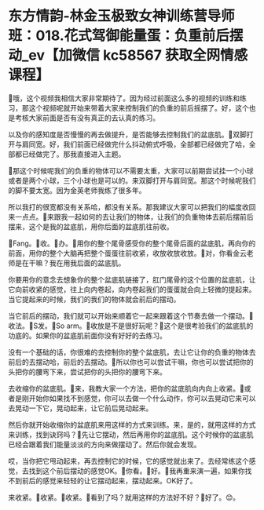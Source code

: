 # 东方情韵-林金玉极致女神训练营导师班：018.花式驾御能量蛋：负重前后摆动_ev【加微信 kc58567 获取全网情感课程】

🎼哦，这个视频我相信大家非常期待了。因为经过前面这么多的视频的训练和练习，那这个视频呢就开始来带着大家来控制我们的负重的前后摇摆了。好，这个也是考核大家前面是否有没有真正的去认真的练习。

以及你的感知度是否慢慢的再去做提升，是否能够去控制我们的盆底肌。🎼双脚打开与肩同宽。好，我们前面已经做完什么抖动俯式呼吸，全部都已经做完了哈，全部都已经做完了。那我直接进入主题。

🎼那这个时候呢我们的负重的物体可以不需要太重，大家可以前期尝试挂一个小球或者是两个小球，三个小球也是可以的。来双脚打开与肩同宽。那这个时候呢我们的脚不要太宽。因为金英老师我练了很多年。

所以我打的很宽都没有关系哈，都没有关系。那我建议大家可以把我们的幅度收回来一点点。🎼来跟我一起如何的去让我们的物体，让我们的负重物体去前后摆前后摆来，这个是我的盆底肌，用你后面的盆底肌往前收。

🎼Fang。🎼收。🎼办。🎼用你的整个尾骨感受你的整个尾骨后面的盆底肌，再向你的前面，用你的整个大脑再把整个蛋蛋往前收紧，收放收放收放。🎼对，你看金云老师是在干嘛？我在用我后面的盆底肌。

你要用你的意念去想象你的整个盆底肌链接了，肛门尾骨的这个位置的盆底肌，让它向前收紧的感觉，往上向内卷起，向内卷起我们的蛋蛋就会向上轻微的提起来。当它提起来的时候，我们的我们的物体就会前后的摆动。

当它前后的摆动，我们就可以开始来顺着它一起来跟着这个节奏去做一个摆动。🎼收法。🎼S发。🎼So arm。🎼收放是不是很好玩呢？🎼这个是很考验我们的盆底肌的功底的。如果你的盆底肌前面你没有好好的去练习。

没有一个基础的话，你很难的去控制你的整个盆底肌，去让它让你的负重的物体去前后的去摆动哈，前后的去摆动。🎼所以你也可以尝试干嘛，你也可以尝试把你的头把你的腰弯下来，尝试把你的头把你的腰弯下来。

去收缩你的盆底肌。🎼来，我教大家一个方法，把你的盆底肌向内向上收紧。🎼或者是刚开始你如果找不到感觉，你可以去做一个什么动作，你可以去晃动它来可以去晃动一下它，晃动起来，让它前后晃动起来。

然后你就开始收缩你的盆底肌来用这样的方式来训练。来，是的，就用这样的方式来训练，找到诀窍吗？🎼先让它摆动，然后再用你的盆底肌。这个时候你的盆底肌已经会跟着我们能量淡淡的方向来做摆动了。然后你就会发现。

哎，当你把它甩动起来，再去控制它的时候，它的感觉就出来了。去经常练这个感觉，去找到这个前后摆动的感觉OK。🎼你看。🎼好。🎼我再重来演一遍，如果你找不到前后的感觉来轻轻的让它摆动起来，摆动起来。OK好了。

来收紧。🎼收紧。🎼收紧。🎼看到了吗？就用这样的方法好不好？🎼好了。😊。